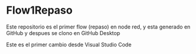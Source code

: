 # Flow1Repaso
Este repositorio es el primer flow (repaso) en node red, y esta generado en GitHub y despues se clono en GitHub Desktop

Este es el primer cambio desde Visual Studio Code